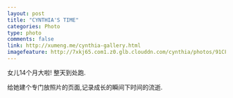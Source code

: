 ```yaml
---
layout: post
title: "CYNTHIA'S TIME"
categories: Photo
type: photo
comments: false
link: http://xumeng.me/cynthia-gallery.html
imagefeature: http://7xkj65.com1.z0.glb.clouddn.com/cynthia/photos/91CF34A0-E6F1-4BA6-ADF8-48B9D7ECDD5A.JPG?imageMogr2/crop/!3000x1700a0a700/thumbnail/!20p
---
```


女儿14个月大啦! 整天到处跑. 

给她建个专门放照片的页面,记录成长的瞬间下时间的流逝.
